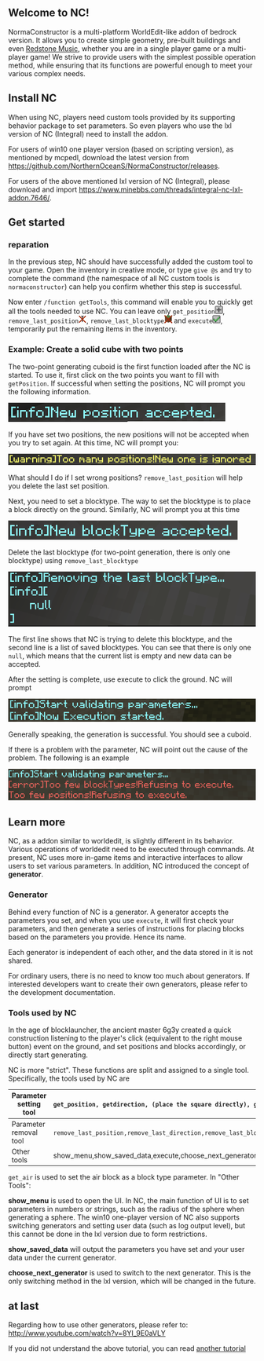 ## Welcome to NC!

NormaConstructor is a multi-platform WorldEdit-like addon of bedrock version. It allows you to create simple geometry, pre-built buildings and even [Redstone Music](https://www.bilibili.com/video/BV1NA41137on/), whether you are in a single player game or a multi-player game! We strive to provide users with the simplest possible operation method, while ensuring that its functions are powerful enough to meet your various complex needs.
## Install NC

When using NC, players need custom tools provided by its supporting behavior package to set parameters. So even players who use the lxl version of NC (Integral) need to install the addon.

For users of win10 one player version (based on scripting version), as mentioned by mcpedl, download the latest version from <https://github.com/NorthernOceanS/NormaConstructor/releases>.

For users of the above mentioned lxl version of NC (Integral), please download and import <https://www.minebbs.com/threads/integral-nc-lxl-addon.7646/>.

## Get started
### reparation

In the previous step, NC should have successfully added the custom tool to your game. Open the inventory in creative mode, or type `give @s` and try to complete the command (the namespace of all NC custom tools is `normaconstructor`) can help you confirm whether this step is successful.

Now enter `/function getTools`, this command will enable you to quickly get all the tools needed to use NC. You can leave only `get_position`![icon](../static/getPosition.png), `remove_last_position`![icon](../static/removeLastPosition.png), `remove_last_blocktype`![icon](../static/removeLastBlockType.png) and `execute`![icon](../static/execute.png), temporarily put the remaining items in the inventory.
### Example: Create a solid cube with two points

The two-point generating cuboid is the first function loaded after the NC is started. To use it, first click on the two points you want to fill with `getPosition`. If successful when setting the positions, NC will prompt you the following information.

![get position successfully](../static/get_position_success.png)

If you have set two positions, the new positions will not be accepted when you try to set again. At this time, NC will prompt you:

![get position failure](../static/get_position_failed.png)

What should I do if I set wrong positions? `remove_last_position` will help you delete the last set position.

Next, you need to set a blocktype. The way to set the blocktype is to place a block directly on the ground. Similarly, NC will prompt you at this time

![get blocktype successfully](../static/get_blocktype_success.png)

Delete the last blocktype (for two-point generation, there is only one blocktype) using `remove_last_blocktype`

![remove blocktype successfully](../static/remove_blocktype_success.png)

The first line shows that NC is trying to delete this blocktype, and the second line is a list of saved blocktypes. You can see that there is only one `null`, which means that the current list is empty and new data can be accepted.

After the setting is complete, use execute to click the ground. NC will prompt

![execute successfully](../static/execute_success.png)

Generally speaking, the generation is successful. You should see a cuboid.

If there is a problem with the parameter, NC will point out the cause of the problem. The following is an example

![execute failure](../static/execute_faild.png)
## Learn more

NC, as a addon similar to worldedit, is slightly different in its behavior. Various operations of worldedit need to be executed through commands. At present, NC uses more in-game items and interactive interfaces to allow users to set various parameters. In addition, NC introduced the concept of **generator**.
### Generator

Behind every function of NC is a generator. A generator accepts the parameters you set, and when you use `execute`, it will first check your parameters, and then generate a series of instructions for placing blocks based on the parameters you provide. Hence its name.

Each generator is independent of each other, and the data stored in it is not shared.

For ordinary users, there is no need to know too much about generators. If interested developers want to create their own generators, please refer to the development documentation.
### Tools used by NC

In the age of blocklauncher, the ancient master 6g3y created a quick construction listening to the player's click (equivalent to the right mouse button) event on the ground, and set positions and blocks accordingly, or directly start generating.

NC is more "strict". These functions are split and assigned to a single tool. Specifically, the tools used by NC are

| Parameter setting tool | `get_position, getdirection, (place the square directly), get_air` |
| ------------- | ------------- |
| Parameter removal tool | `remove_last_position,remove_last_direction,remove_last_blocktype` |
| Other tools | show_menu,show_saved_data,execute,choose_next_generator |

`get_air` is used to set the air block as a block type parameter. In "Other Tools":

**show_menu** is used to open the UI. In NC, the main function of UI is to set parameters in numbers or strings, such as the radius of the sphere when generating a sphere. The win10 one-player version of NC also supports switching generators and setting user data (such as log output level), but this cannot be done in the lxl version due to form restrictions.

**show_saved_data** will output the parameters you have set and your user data under the current generator.

**choose_next_generator** is used to switch to the next generator. This is the only switching method in the lxl version, which will be changed in the future.
## at last
Regarding how to use other generators, please refer to: <http://www.youtube.com/watch?v=8YI_9E0aVLY>

If you did not understand the above tutorial, you can read [another tutorial](yet-another-tutorial.md)
